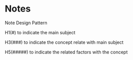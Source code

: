 # Notes

Note Design Pattern

H1(#) to indicate the main subject

H3(###) to indicate the concept relate with main subject

H5(#####) to indicate the related factors with the concept